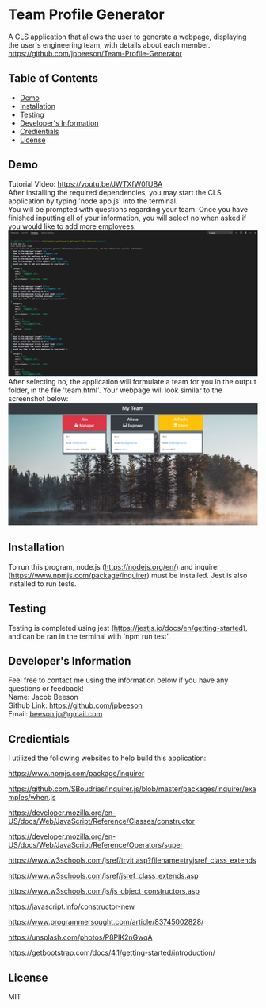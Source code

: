 # Team Profile Generator
  A CLS application that allows the user to generate a webpage, displaying the user's engineering team, with details about each member. 
  <br>
  https://github.com/jpbeeson/Team-Profile-Generator
  ## Table of Contents
  * [Demo](#demo)
  * [Installation](#installation)
  * [Testing](#testing)
  * [Developer's Information](#devInfo)
  * [Credientials](#credientials)
  * [License](#license)
  
  ## <a name="demo"></a>Demo
  Tutorial Video: https://youtu.be/JWTXfW0fUBA
  <br>
  After installing the required dependencies, you may start the CLS application by typing 'node app.js' into the terminal.
  <br>
  You will be prompted with questions regarding your team. Once you have finished inputting all of your information, you will select no when asked if you would like to add more employees.
  ![](assets/demo1.png)
  <br>
  After selecting no, the application will formulate a team for you in the output folder, in the file 'team.html'. Your webpage will look similar to the screenshot below:
  ![](assets/demo2.png)

  ## <a name="installation"></a>Installation

  To run this program, node.js (https://nodejs.org/en/) and inquirer (https://www.npmjs.com/package/inquirer) must be installed. Jest is also installed to run tests.

  ## <a name="testing"></a>Testing
  Testing is completed using jest (https://jestjs.io/docs/en/getting-started), and can be ran in the terminal with 'npm run test'.

  ## <a name="devInfo"></a>Developer's Information
  Feel free to contact me using the information below if you have any questions or feedback!
  <br>
  Name: Jacob Beeson
  <br>
  Github Link: <https://github.com/jpbeeson>
  <br>
  Email: <beeson.jp@gmail.com>
  
  ## <a name="credientials"></a>Credientials
  I utilized the following websites to help build this application: 

https://www.npmjs.com/package/inquirer

https://github.com/SBoudrias/Inquirer.js/blob/master/packages/inquirer/examples/when.js

https://developer.mozilla.org/en-US/docs/Web/JavaScript/Reference/Classes/constructor

https://developer.mozilla.org/en-US/docs/Web/JavaScript/Reference/Operators/super

https://www.w3schools.com/jsref/tryit.asp?filename=tryjsref_class_extends

https://www.w3schools.com/jsref/jsref_class_extends.asp

https://www.w3schools.com/js/js_object_constructors.asp

https://javascript.info/constructor-new

https://www.programmersought.com/article/83745002828/

https://unsplash.com/photos/P8PlK2nGwqA

https://getbootstrap.com/docs/4.1/getting-started/introduction/

  ## <a name="license"></a>License
MIT
